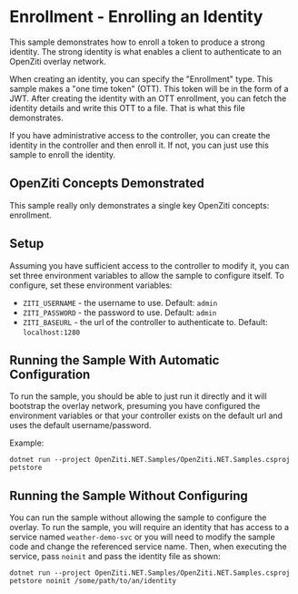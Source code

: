 # Enrollment - Enrolling an Identity

This sample demonstrates how to enroll a token to produce a strong identity. The strong identity is what enables
a client to authenticate to an OpenZiti overlay network. 

When creating an identity, you can specify the "Enrollment" type. This sample makes a "one time token" (OTT). This
token will be in the form of a JWT. After creating the identity with an OTT enrollment, you can fetch the identity
details and write this OTT to a file. That is what this file demonstrates.

If you have administrative access to the controller, you can create the identity in the controller and then enroll it.
If not, you can just use this sample to enroll the identity.

## OpenZiti Concepts Demonstrated

This sample really only demonstrates a single key OpenZiti concepts: enrollment.

## Setup

Assuming you have sufficient access to the controller to modify it, you can set three environment variables to
allow the sample to configure itself. To configure, set these environment variables:
* `ZITI_USERNAME` - the username to use. Default: `admin`
* `ZITI_PASSWORD` - the password to use. Default: `admin`
* `ZITI_BASEURL` - the url of the controller to authenticate to.  Default: `localhost:1280`

## Running the Sample With Automatic Configuration

To run the sample, you should be able to just run it directly and it will bootstrap the overlay network, presuming you
have configured the environment variables or that your controller exists on the default url and uses the default
username/password.

Example:
```
dotnet run --project OpenZiti.NET.Samples/OpenZiti.NET.Samples.csproj petstore
```

## Running the Sample Without Configuring

You can run the sample without allowing the sample to configure the overlay. To run the sample, you will require an
identity that has access to a service named `weather-demo-svc` or you will need to modify the sample code and change
the referenced service name. Then, when executing the service, pass `noinit` and pass the identity file as shown:
```
dotnet run --project OpenZiti.NET.Samples/OpenZiti.NET.Samples.csproj petstore noinit /some/path/to/an/identity
```
